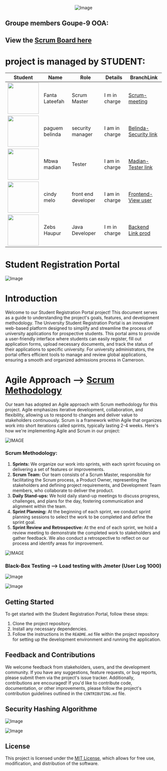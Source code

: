 <div align="center">

  ![Image](https://github.com/NGcodeX/School-registration-group9/blob/frond-view/image/javaee.png?raw=true)
  
</div>

## Groupe members Goupe-9 OOA:

## View the [Scrum Board here](https://github.com/orgs/NGcodeX/projects/8/views/1)

# project is managed by STUDENT:

| Student | Name | Role | Details | BranchLink |
| -| - | - | - | - |
| <img src="https://avatars.githubusercontent.com/u/71899547?v=4" alt="" width="100" height="100"> | Fanta Lateefah | Scrum Master | I m in charge | [Scrum-meeting](https://github.com/orgs/NGcodeX/projects/8/views/3) |
| <img src="https://avatars.githubusercontent.com/u/170107001?v=4" alt="" width="100" height="100"> | paguem belinda |security manager |I am in charge | [Belinda-Security link](https://github.com/NGcodeX/spiderdiplome/tree/belinda_branch) |
| <img src="https://avatars.githubusercontent.com/u/167518864?v=4" alt="" width="100" height="100"> |Mbwa madian | Tester|I am in charge | [Madian-Tester link](https://github.com/NGcodeX/spiderdiplome/tree/madian_branch) |
| <img src="https://avatars.githubusercontent.com/u/153538511?v=4" alt="" width="100" height="100"> | cindy melo | front end developer| I am in charge | [Frontend-View user](https://github.com/NGcodeX/spiderdiplome/tree/cindy_branch) |
| <img src="https://avatars.githubusercontent.com/u/120027323?v=4" alt="" width="100" height="100"> | Zebs Haupur | Java Developer | I m in charge | [Backend Link prod](https://github.com/NGcodeX/spiderdiplome/tree/master) |

# Student Registration Portal

![Image](https://github.com/NGcodeX/School-registration-group9/blob/frond-view/image/9.PNG?raw=true)

# Introduction
Welcome to our Student Registration Portal project! This document serves as a guide to understanding the project's goals, features, and development methodology.
The University Student Registration Portal is an innovative web-based platform designed to simplify and streamline the process of university applications for prospective students. This portal aims to provide a user-friendly interface where students can easily register, fill out application forms, upload necessary documents, and track the status of their applications to specific university. For university administrators, the portal offers efficient tools to manage and review global applications, ensuring a smooth and organized admissions process in Cameroon.

# Agile Approach --> [Scrum Methodology](https://github.com/orgs/NGcodeX/projects/8/views/1)

Our team has adopted an Agile approach with Scrum methodology for this project. Agile emphasizes iterative development, collaboration, and flexibility, allowing us to respond to changes and deliver value to stakeholders continuously. Scrum is a framework within Agile that organizes work into short iterations called sprints, typically lasting 2-4 weeks. Here's how we're implementing Agile and Scrum in our project:

![IMAGE](https://github.com/NGcodeX/School-registration-group9/blob/frond-view/image/45.PNG?raw=true)

### Scrum Methodology:
1. **Sprints:** We organize our work into sprints, with each sprint focusing on delivering a set of features or improvements.
2. **Scrum Team:** Our team consists of a Scrum Master, responsible for facilitating the Scrum process, a Product Owner, representing the stakeholders and defining project requirements, and Development Team members, who collaborate to deliver the product.
3. **Daily Stand-ups:** We hold daily stand-up meetings to discuss progress, challenges, and plans for the day, fostering communication and alignment within the team.
4. **Sprint Planning:** At the beginning of each sprint, we conduct sprint planning sessions to select the work to be completed and define the sprint goal.
5. **Sprint Review and Retrospective:** At the end of each sprint, we hold a review meeting to demonstrate the completed work to stakeholders and gather feedback. We also conduct a retrospective to reflect on our process and identify areas for improvement.

![IMAGE](https://github.com/NGcodeX/School-registration-group9/blob/frond-view/image/10.PNG?raw=true)

### Black-Box Testing --> Load testing with Jmeter (User Log 1000)
![Image](https://github.com/NGcodeX/School-registration-group9/blob/frond-view/image/gggg.PNG?raw=true)

![Image](https://github.com/NGcodeX/School-registration-group9/blob/frond-view/image/fkfk.PNG?raw=true)

## Getting Started
To get started with the Student Registration Portal, follow these steps:
1. Clone the project repository.
2. Install any necessary dependencies.
3. Follow the instructions in the `README.md` file within the project repository for setting up the development environment and running the application.

## Feedback and Contributions
We welcome feedback from stakeholders, users, and the development community. If you have any suggestions, feature requests, or bug reports, please submit them via the project's issue tracker. Additionally, contributions are encouraged! If you'd like to contribute code, documentation, or other improvements, please follow the project's contribution guidelines outlined in the `CONTRIBUTING.md` file.

## Security Hashing Algorithme

![Image](https://github.com/NGcodeX/School-registration-group9/blob/frond-view/image/55.PNG?raw=true)

![Image](https://github.com/NGcodeX/School-registration-group9/blob/frond-view/image/1.PNG?raw=true)

## License

This project is licensed under the [MIT License](LICENSE), which allows for free use, modification, and distribution of the software.

